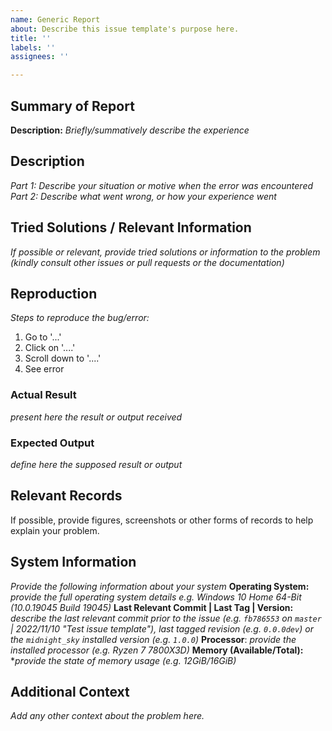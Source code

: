 ```yaml
---
name: Generic Report
about: Describe this issue template's purpose here.
title: ''
labels: ''
assignees: ''

---
```


## Summary of Report
**Description:** *Briefly/summatively describe the experience*

## Description
*Part 1: Describe your situation or motive when the error was encountered*
*Part 2: Describe what went wrong, or how your experience went*

## Tried Solutions / Relevant Information
*If possible or relevant, provide tried solutions or information to the problem (kindly consult other issues or pull requests or the documentation)*

## Reproduction
*Steps to reproduce the bug/error:*
1. Go to '...'
2. Click on '....'
3. Scroll down to '....'
4. See error

### Actual Result
*present here the result or output received*

### Expected Output
*define here the supposed result or output*

## Relevant Records
If possible, provide figures, screenshots or other forms of records to help explain your problem.

## System Information
*Provide the following information about your system*
**Operating System:** *provide the full operating system details e.g. Windows 10 Home 64-Bit (10.0.19045 Build 19045)*
**Last Relevant Commit | Last Tag | Version:** *describe the last relevant commit prior to the issue (e.g. `fb786553` on `master` | 2022/11/10 "Test issue template"), last tagged revision (e.g. `0.0.0dev`) or the `midnight_sky` installed version (e.g. `1.0.0`)*
**Processor**: *provide the installed processor (e.g. Ryzen 7 7800X3D)*
**Memory (Available/Total):** **provide the state of memory usage (e.g. 12GiB/16GiB)*

## Additional Context
*Add any other context about the problem here.*
